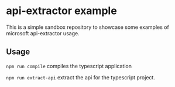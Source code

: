 # api-extractor example

This is a simple sandbox repository to showcase some examples of microsoft api-extractor usage.

## Usage

`npm run compile` compiles the typescript application

`npm run extract-api` extract the api for the typescript project.
